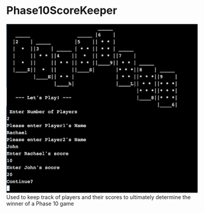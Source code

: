 # Phase10ScoreKeeper

![Phase10ScoreKepper](Phase10ScreenShot.png)
Used to keep track of players and their scores to ultimately determine the winner of a Phase 10 game
